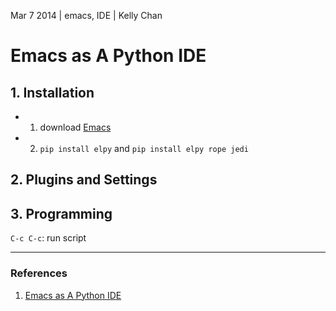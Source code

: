 Mar 7 2014 | emacs, IDE | Kelly Chan
# Emacs as A Python IDE

## 1. Installation

- 1. download [Emacs](http://ftp.gnu.org/gnu/emacs/windows/)
- 2. `pip install elpy` and `pip install elpy rope jedi`

## 2. Plugins and Settings

## 3. Programming

`C-c C-c`: run script

---
### References
1. [Emacs as A Python IDE](http://www.jesshamrick.com/2012/09/18/emacs-as-a-python-ide/)
